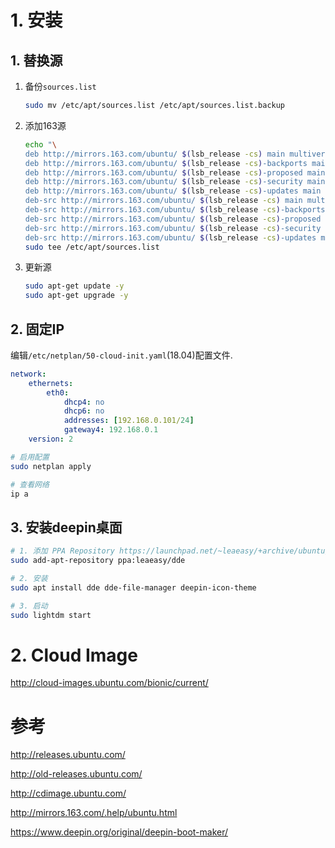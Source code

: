 # 1. 安装

## 1. 替换源

1. 备份`sources.list`
    ```sh
    sudo mv /etc/apt/sources.list /etc/apt/sources.list.backup
    ```
2. 添加163源
    ```sh
    echo "\
    deb http://mirrors.163.com/ubuntu/ $(lsb_release -cs) main multiverse restricted universe
    deb http://mirrors.163.com/ubuntu/ $(lsb_release -cs)-backports main multiverse restricted universe
    deb http://mirrors.163.com/ubuntu/ $(lsb_release -cs)-proposed main multiverse restricted universe
    deb http://mirrors.163.com/ubuntu/ $(lsb_release -cs)-security main multiverse restricted universe
    deb http://mirrors.163.com/ubuntu/ $(lsb_release -cs)-updates main multiverse restricted universe
    deb-src http://mirrors.163.com/ubuntu/ $(lsb_release -cs) main multiverse restricted universe
    deb-src http://mirrors.163.com/ubuntu/ $(lsb_release -cs)-backports main multiverse restricted universe
    deb-src http://mirrors.163.com/ubuntu/ $(lsb_release -cs)-proposed main multiverse restricted universe
    deb-src http://mirrors.163.com/ubuntu/ $(lsb_release -cs)-security main multiverse restricted universe
    deb-src http://mirrors.163.com/ubuntu/ $(lsb_release -cs)-updates main multiverse restricted universe" | \
    sudo tee /etc/apt/sources.list
    ```
3. 更新源
    ```sh
    sudo apt-get update -y
    sudo apt-get upgrade -y
    ```

## 2. 固定IP

编辑`/etc/netplan/50-cloud-init.yaml`(18.04)配置文件.
```yaml
network:
    ethernets:
        eth0:
            dhcp4: no
            dhcp6: no
            addresses: [192.168.0.101/24]
            gateway4: 192.168.0.1
    version: 2
```

```sh
# 启用配置
sudo netplan apply

# 查看网络
ip a
```

## 3. 安装deepin桌面

```sh
# 1. 添加 PPA Repository https://launchpad.net/~leaeasy/+archive/ubuntu/dde
sudo add-apt-repository ppa:leaeasy/dde

# 2. 安装
sudo apt install dde dde-file-manager deepin-icon-theme

# 3. 启动
sudo lightdm start
```
# 2. Cloud Image

http://cloud-images.ubuntu.com/bionic/current/

# 参考

http://releases.ubuntu.com/

http://old-releases.ubuntu.com/

http://cdimage.ubuntu.com/

http://mirrors.163.com/.help/ubuntu.html

https://www.deepin.org/original/deepin-boot-maker/